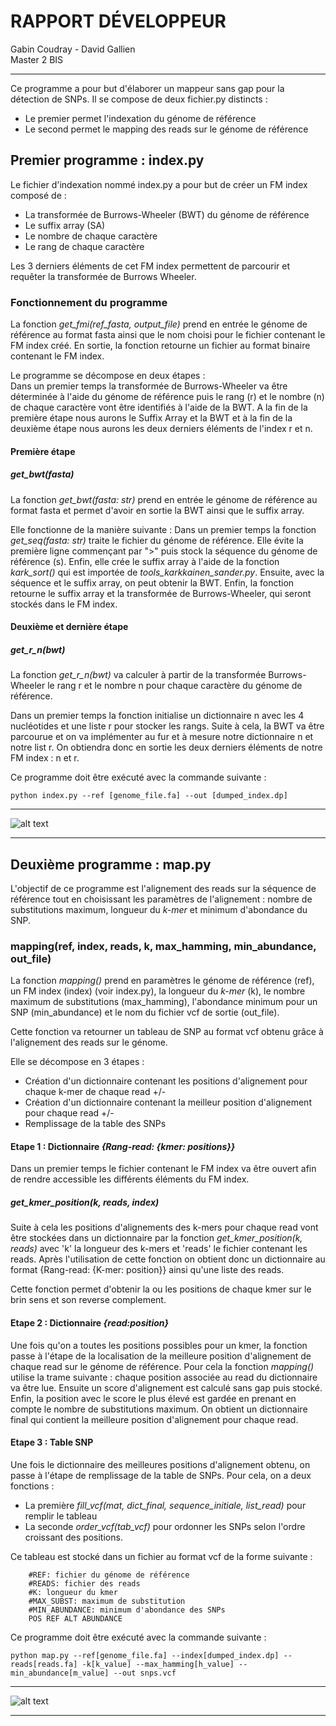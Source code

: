 # RAPPORT DÉVELOPPEUR
Gabin Coudray - David Gallien  
Master 2 BIS
***
Ce programme a pour but d'élaborer un mappeur sans gap pour la détection de SNPs. Il se compose de deux fichier.py 
distincts :
- Le premier permet l'indexation du génome de référence
- Le second permet le mapping des reads sur le génome de référence



## Premier programme : index.py

Le fichier d'indexation nommé index.py a pour but de créer un FM index 
composé de :
- La transformée de Burrows-Wheeler (BWT) du génome de référence
- Le suffix array (SA)
- Le nombre de chaque caractère
- Le rang de chaque caractère

Les 3 derniers éléments de cet FM index permettent de parcourir et requêter la transformée de Burrows Wheeler.


### Fonctionnement du programme 
La fonction *get_fmi(ref_fasta, output_file)* prend en entrée le génome de référence au format fasta ainsi que le nom choisi 
pour le fichier contenant le FM index créé. En sortie, la fonction retourne un fichier au format binaire contenant le FM index.

Le programme se décompose en deux étapes :  
Dans un premier temps la transformée de Burrows-Wheeler va être déterminée à l'aide du génome de référence puis le rang (r) 
et le nombre (n) de chaque caractère vont être identifiés à l'aide de la BWT. A la fin de la première étape nous aurons le 
Suffix Array et la BWT et à la fin de la deuxième étape nous aurons les deux derniers éléments de l'index r et n.

#### Première étape
##### get_bwt(fasta)
La fonction *get_bwt(fasta: str)* prend en entrée le génome de référence au format fasta et permet d'avoir en sortie la BWT 
ainsi que le suffix array. 

Elle fonctionne de la manière suivante : 
Dans un premier temps la fonction *get_seq(fasta: str)* traite le fichier du génome de référence. Elle évite la première 
ligne commençant par ">" puis stock la séquence du génome de référence (s). Enfin, elle crée le suffix array à l'aide de la 
fonction *kark_sort()* qui est importée de *tools_karkkainen_sander.py*. Ensuite, avec la séquence et le suffix array, on 
peut obtenir la BWT. Enfin, la fonction retourne le suffix array et la transformée de Burrows-Wheeler, qui seront stockés 
dans le FM index.

#### Deuxième et dernière étape
##### get_r_n(bwt) 
  
La fonction *get_r_n(bwt)* va calculer à partir de la transformée Burrows-Wheeler le rang r et le nombre n pour chaque 
caractère du génome de référence.
 
Dans un premier temps la fonction initialise un dictionnaire n avec les 4 nucléotides et une liste r pour stocker les rangs. 
Suite à cela, la BWT va être parcourue et on va implémenter au fur et à mesure notre dictionnaire n et notre list r. On 
obtiendra donc en sortie les deux derniers éléments de notre FM index : n et r. 

Ce programme doit être exécuté avec la commande suivante :

```shell script
python index.py --ref [genome_file.fa] --out [dumped_index.dp]
```
***

![alt text](index_diag.png "Diagramme représentant le programme index.py")

***
## Deuxième programme : map.py 
L'objectif de ce programme est l'alignement des reads sur la séquence de référence tout en choisissant les paramètres de 
l'alignement : nombre de substitutions maximum, longueur du *k-mer* et minimum d'abondance du SNP.


### mapping(ref, index, reads, k, max_hamming, min_abundance, out_file)

La fonction *mapping()* prend en paramètres le génome de référence (ref), un FM index (index) (voir index.py), la longueur
du *k-mer* (k), le nombre maximum de substitutions (max_hamming), l'abondance minimum pour un SNP (min_abundance) et le 
nom du fichier vcf de sortie (out_file).

Cette fonction va retourner un tableau de SNP au format vcf obtenu grâce à l'alignement des reads sur le génome.

Elle se décompose en 3 étapes :
- Création d'un dictionnaire contenant les positions d'alignement pour chaque 
k-mer de chaque read +/- 
- Création d'un dictionnaire contenant la meilleur position d'alignement pour 
chaque read +/-
- Remplissage de la table des SNPs

#### Etape 1 : Dictionnaire *{Rang-read: {kmer: positions}}*
Dans un premier temps le fichier contenant le FM index va être ouvert afin de rendre 
accessible les différents éléments du FM index.


##### get_kmer_position(k, reads, index)
Suite à cela les positions d'alignements des k-mers pour chaque read vont être stockées dans un dictionnaire par la fonction
*get_kmer_position(k, reads)* avec 'k' la longueur des k-mers et 'reads' le fichier contenant les reads. Après l'utilisation 
de cette fonction on obtient donc un dictionnaire au format {Rang-read: {K-mer: position}} ainsi qu'une liste des reads.

Cette fonction permet d'obtenir la ou les positions de chaque kmer sur le brin sens et son reverse complement.

#### Etape 2 : Dictionnaire <i>{read:position}</i> 
Une fois qu'on a toutes les positions possibles pour un kmer, la fonction passe à l'étape de la localisation de la meilleure 
position d'alignement de chaque read sur le génome de référence. Pour cela la fonction *mapping()* utilise la trame suivante : 
chaque position associée au read du dictionnaire va être lue. Ensuite un score d'alignement est calculé sans gap puis stocké. 
Enfin, la position avec le score le plus élevé est gardée en prenant en compte le nombre de substitutions maximum. On obtient 
un dictionnaire final qui contient la meilleure position d'alignement pour chaque read.

#### Etape 3 : Table SNP
Une fois le dictionnaire des meilleures positions d'alignement obtenu, on passe à l'étape de remplissage de la table de SNPs.
Pour cela, on a deux fonctions :  
- La première *fill_vcf(mat, dict_final, sequence_initiale, list_read)* pour remplir le tableau
- La seconde *order_vcf(tab_vcf)*
  pour ordonner les SNPs selon l'ordre croissant des positions.  
  
Ce tableau est stocké dans un fichier au format vcf de la forme suivante :

```shell script
    #REF: fichier du génome de référence
    #READS: fichier des reads
    #K: longueur du kmer
    #MAX_SUBST: maximum de substitution
    #MIN_ABUNDANCE: minimum d'abondance des SNPs
    POS REF ALT ABUNDANCE
````

Ce programme doit être exécuté avec la commande suivante :

```shell script
python map.py --ref[genome_file.fa] --index[dumped_index.dp] --reads[reads.fa] -k[k_value] --max_hamming[h_value] --min_abundance[m_value] --out snps.vcf
```
***

![alt text](diagmap.png "Diagramme représentant le programme map.py")

***



  





